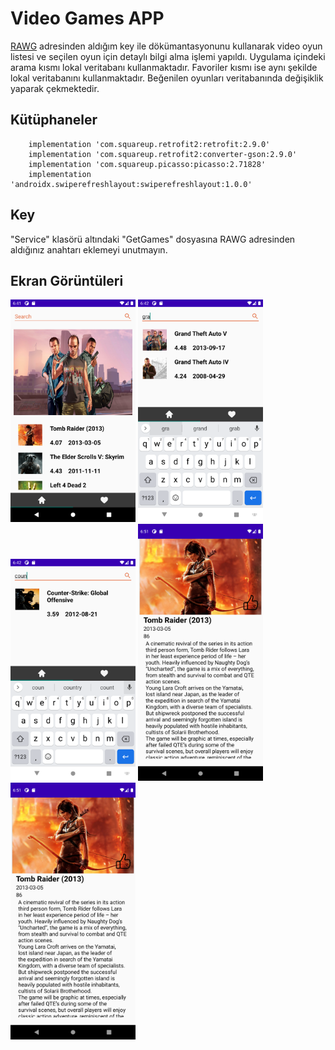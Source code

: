 # Video Games APP
 [RAWG](http://meta.math.stackexchange.com/questions/5020/mathjax-basic-tutorial-and-quick-reference) adresinden aldığım key ile dökümantasyonunu kullanarak video oyun listesi ve seçilen oyun için detaylı bilgi alma işlemi yapıldı. Uygulama içindeki arama kısmı lokal veritabanı kullanmaktadır. Favoriler kısmı ise aynı şekilde lokal veritabanını kullanmaktadır. Beğenilen oyunları veritabanında değişiklik yaparak çekmektedir.


## Kütüphaneler

        implementation 'com.squareup.retrofit2:retrofit:2.9.0'
        implementation 'com.squareup.retrofit2:converter-gson:2.9.0'
        implementation 'com.squareup.picasso:picasso:2.71828'
        implementation 'androidx.swiperefreshlayout:swiperefreshlayout:1.0.0'

## Key

"Service" klasörü altındaki "GetGames" dosyasına RAWG adresinden aldığınız anahtarı eklemeyi unutmayın.

## Ekran Görüntüleri
<div>
 <img src="https://github.com/tugrulbo/VideoGamesDetailsApp/blob/main/Screenshot_1621233674.png" width="200"/>
<img src="https://github.com/tugrulbo/VideoGamesDetailsApp/blob/main/Screenshot_1621233722.png" width="200"/>
<img src="https://github.com/tugrulbo/VideoGamesDetailsApp/blob/main/Screenshot_1621233733.png" width="200"/>
<img src="https://github.com/tugrulbo/VideoGamesDetailsApp/blob/main/Screenshot_1621234312.png" width="200"/>
<img src=" https://github.com/tugrulbo/VideoGamesDetailsApp/blob/main/Screenshot_1621234312.png" width="200"/>
 </div>
